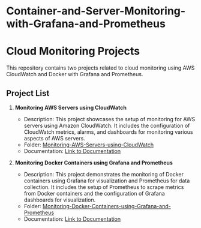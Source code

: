 # Container-and-Server-Monitoring-with-Grafana-and-Prometheus
# Cloud Monitoring Projects

This repository contains two projects related to cloud monitoring using AWS CloudWatch and Docker with Grafana and Prometheus.

## Project List

1. **Monitoring AWS Servers using CloudWatch**
   - Description: This project showcases the setup of monitoring for AWS servers using Amazon CloudWatch. It includes the configuration of CloudWatch metrics, alarms, and dashboards for monitoring various aspects of AWS servers.
   - Folder: [Monitoring-AWS-Servers-using-CloudWatch](./Monitoring-AWS-Servers-using-CloudWatch)
   - Documentation: [Link to Documentation](./Monitoring-AWS-Servers-using-CloudWatch/README.md)

2. **Monitoring Docker Containers using Grafana and Prometheus**
   - Description: This project demonstrates the monitoring of Docker containers using Grafana for visualization and Prometheus for data collection. It includes the setup of Prometheus to scrape metrics from Docker containers and the configuration of Grafana dashboards for visualization.
   - Folder: [Monitoring-Docker-Containers-using-Grafana-and-Prometheus](./Monitoring-Docker-Containers-using-Grafana-and-Prometheus)
   - Documentation: [Link to Documentation](./Monitoring-Docker-Containers-using-Grafana-and-Prometheus/README.md)


